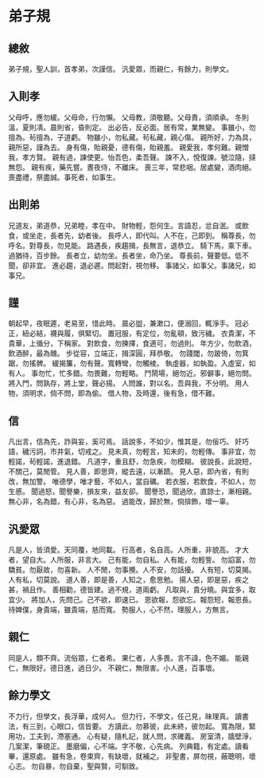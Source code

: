 # 弟子規

## 總敘

弟子規，聖人訓，首孝弟，次謹信。
汎愛眾，而親仁，有餘力，則學文。

## 入則孝

父母呼，應勿緩。父母命，行勿懶。
父母教，須敬聽。父母責，須順承。
冬則溫，夏則凊。晨則省，昏則定。
出必告，反必面。居有常，業無變。
事雖小，勿擅為。茍擅為，子道虧。
物雖小，勿私藏。茍私藏，親心傷。
親所好，力為具，親所惡，謹為去。
身有傷，貽親憂，德有傷，貽親羞。
親愛我，孝何難。親憎我，孝方賢。
親有過，諫使更。怡吾色，柔吾聲。
諫不入，悅復諫。號泣隨，撻無怨。
親有疾，藥先嘗。晝夜侍，不離床。
喪三年，常悲咽。居處變，酒肉絕。
喪盡禮，祭盡誠。事死者，如事生。

## 出則弟

兄道友，弟道恭，兄弟睦，孝在中。
財物輕，怨何生。言語忍，忿自泯。
或飲食，或坐走，長者先，幼者後。
長呼人，即代叫。人不在，己即到。
稱尊長，勿呼名。對尊長，勿見能。
路遇長，疾趨揖，長無言，退恭立。
騎下馬，乘下車。過猶待，百步餘。
長者立，幼勿坐。長者坐，命乃坐。
尊長前，聲要低。低不聞，卻非宜。
進必趨，退必遲。問起對，視勿移。
事諸父，如事父。事諸兄，如事兄。

## 謹

朝起早，夜眠遲，老易至，惜此時。
晨必盥，兼漱口，便溺回，輒淨手。
冠必正，紐必結，襪與履，俱緊切。
置冠服，有定位，勿亂頓，致污穢。
衣貴潔，不貴華，上循分，下稱家。
對飲食，勿揀擇，食適可，勿過則。
年方少，勿飲酒，飲酒醉，最為醜。
步從容，立端正，揖深圓，拜恭敬。
勿踐閾，勿跛倚，勿箕踞，勿搖髀。
緩揭簾，勿有聲。寬轉彎，勿觸棱。
執虛器，如執盈。入虛室，如有人。
事勿忙，忙多錯。勿畏難，勿輕略。
鬥鬧場，絕勿近。邪僻事，絕勿問。
將入門，問孰存，將上堂，聲必揚。
人問誰，對以名，吾與我，不分明。
用人物，須明求，倘不問，即為偷。
借人物，及時還，後有急，借不難。

## 信

凡出言，信為先，詐與妄，奚可焉。
話說多，不如少，惟其是，勿佞巧。
奸巧語，穢污詞，市井氣，切戒之。
見未真，勿輕言，知未的，勿輕傳。
事非宜，勿輕諾，茍輕諾，進退錯。
凡道字，重且舒，勿急疾，勿模糊。
彼說長，此說短，不關己，莫閒管。
見人善，即思齊，縱去遠，以漸躋。
見人惡，即內省，有則改，無加警。
唯德學，唯才藝，不如人，當自礪。
若衣服，若飲食，不如人，勿生慼。
聞過怒，聞譽樂，損友來，益友卻。
聞譽恐，聞過欣，直諒士，漸相親。
無心非，名為錯，有心非，名為惡。
過能改，歸於無，倘揜飾，增一辜。

## 汎愛眾

凡是人，皆須愛。天同覆，地同載。
行高者，名自高。人所重，非貌高。
才大者，望自大。人所服，非言大。
己有能，勿自私。人有能，勿輕訾。
勿諂富，勿驕貧。勿厭故，勿喜新。
人不閒，勿事攪。人不安，勿話擾。
人有短，切莫揭。人有私，切莫說。
道人善，即是善，人知之，愈思勉。
揚人惡，即是惡，疾之甚，禍且作。
善相勸，德皆建。過不規，道兩虧。
凡取與，貴分曉。與宜多，取宜少。
將加人，先問己。己不欲，即速已。
恩欲報，怨欲忘。報怨短，報恩長。
待婢僕，身貴端，雖貴端，慈而寬。
勢服人，心不然，理服人，方無言。

## 親仁

同是人，類不齊。流俗眾，仁者希。
果仁者，人多畏。言不諱，色不媚。
能親仁，無限好。德日進，過日少。
不親仁，無限害。小人進，百事壞。

## 餘力學文

不力行，但學文，長浮華，成何人。
但力行，不學文，任己見，昧理真。
讀書法，有三到，心眼口，信皆要。
方讀此，勿慕彼，此未終，彼勿起。
寬為限，緊用功，工夫到，滯塞通。
心有疑，隨札記，就人問，求確義。
房室清，牆壁淨，几案潔，筆硯正。
墨磨偏，心不端。字不敬，心先病。
列典籍，有定處。讀看畢，還原處。
雖有急，卷束齊，有缺壞，就補之。
非聖書，屏勿視，蔽聰明，壞心志。
勿自暴，勿自棄，聖與賢，可馴致。

